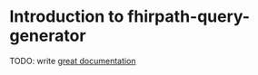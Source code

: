 # Introduction to fhirpath-query-generator

TODO: write [great documentation](http://jacobian.org/writing/what-to-write/)
